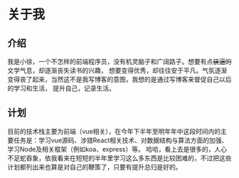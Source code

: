 
# 关于我

  

## 介绍

我是小徐，一个不怎样的前端程序员，没有机灵脑子和广阔路子。想要有点~~装逼的~~文学气息，却逐渐丧失读书的兴趣，
想要变得优秀，却往往安于平凡。气氛逐渐变得丧了起来，当然这不是我写博客的意图，我想的是通过写博客来督促自己以后的学习和生活，
提升自己，记录生活。  
  

## 计划  

目前的技术栈主要为前端（vue相关），在今年下半年至明年年中这段时间内的主要任务是：学习vue源码、涉猎React相关技术、对数据结构与算法方面的加强、学习Node及相关框架（例如koa、express）等。
哈哈，看上去是很多的，人心不足蛇吞象，依我看来在短短的半年里学习这么多东西是比较困难的，不过把这些计划都列出来也算是对自己的鞭策了，只要有提升总归是好的。

